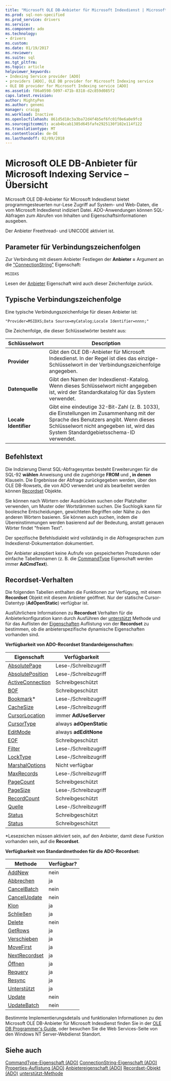 ```yaml
---
title: "Microsoft OLE DB-Anbieter für Microsoft Indexdienst | Microsoft Docs"
ms.prod: sql-non-specified
ms.prod_service: drivers
ms.service: 
ms.component: ado
ms.technology:
- drivers
ms.custom: 
ms.date: 01/19/2017
ms.reviewer: 
ms.suite: sql
ms.tgt_pltfrm: 
ms.topic: article
helpviewer_keywords:
- Indexing Service provider [ADO]
- providers [ADO], OLE DB provider for Microsoft Indexing service
- OLE DB provider for Microsoft Indexing service [ADO]
ms.assetid: f86a0598-5097-471b-8318-d2c859d085f2
caps.latest.revision: 
author: MightyPen
ms.author: genemi
manager: craigg
ms.workload: Inactive
ms.openlocfilehash: 861d5d18c3a3ba72d4f4b5ef6fc01f0e6a0e9fc8
ms.sourcegitcommit: acab4bcab1385d645fafe2925130f102e114f122
ms.translationtype: MT
ms.contentlocale: de-DE
ms.lasthandoff: 02/09/2018
---
```

# <a name="microsoft-ole-db-provider-for-microsoft-indexing-service-overview"></a>Microsoft OLE DB-Anbieter für Microsoft Indexing Service – Übersicht
Microsoft OLE DB-Anbieter für Microsoft Indexdienst bietet programmgesteuerten nur-Lese Zugriff auf System- und Web-Daten, die vom Microsoft Indexdienst indiziert Datei. ADO-Anwendungen können SQL-Abfragen zum Abrufen von Inhalten und Eigenschaftsinformationen ausgeben.

 Der Anbieter Freethread- und UNICODE aktiviert ist.

## <a name="connection-string-parameters"></a>Parameter für Verbindungszeichenfolgen
 Zur Verbindung mit diesem Anbieter Festlegen der **Anbieter =** Argument an die ["ConnectionString"](../../../ado/reference/ado-api/connectionstring-property-ado.md) Eigenschaft:

```
MSIDXS
```

 Lesen der [Anbieter](../../../ado/reference/ado-api/provider-property-ado.md) Eigenschaft wird auch dieser Zeichenfolge zurück.

## <a name="typical-connection-string"></a>Typische Verbindungszeichenfolge
 Eine typische Verbindungszeichenfolge für diesen Anbieter ist:

```
"Provider=MSIDXS;Data Source=myCatalog;Locale Identifier=nnnn;"
```

 Die Zeichenfolge, die dieser Schlüsselwörter besteht aus:

|Schlüsselwort|Description|
|-------------|-----------------|
|**Provider**|Gibt den OLE DB-Anbieter für Microsoft Indexdienst. In der Regel ist dies das einzige-Schlüsselwort in der Verbindungszeichenfolge angegeben.|
|**Datenquelle**|Gibt den Namen der Indexdienst-Katalog. Wenn dieses Schlüsselwort nicht angegeben ist, wird der Standardkatalog für das System verwendet.|
|**Locale Identifier**|Gibt eine eindeutige 32-Bit-Zahl (z. B. 1033), die Einstellungen im Zusammenhang mit der Sprache des Benutzers angibt. Wenn dieses Schlüsselwort nicht angegeben ist, wird das System Standardgebietsschema-ID verwendet.|

## <a name="command-text"></a>Befehlstext
 Die Indizierung Dienst SQL-Abfragesyntax besteht Erweiterungen für die SQL-92 **wählen** Anweisung und die zugehörige **FROM** und **, in denen** Klauseln. Die Ergebnisse der Abfrage zurückgegeben werden, über den OLE DB-Rowsets, die von ADO verwendet und als bearbeitet werden können [Recordset](../../../ado/reference/ado-api/recordset-object-ado.md) Objekte.

 Sie können nach Wörtern oder Ausdrücken suchen oder Platzhalter verwenden, um Muster oder Wortstämmen suchen. Die Suchlogik kann für boolesche Entscheidungen, gewichteten Begriffen oder Nähe zu den anderen Wörtern basieren. Sie können auch suchen, indem die Übereinstimmungen werden basierend auf der Bedeutung, anstatt genauen Wörter findet "freiem Text".

 Der spezifische Befehlsdialekt wird vollständig in die Abfragesprachen zum Indexdienst-Dokumentation dokumentiert.

 Der Anbieter akzeptiert keine Aufrufe von gespeicherten Prozeduren oder einfache Tabellennamen (z. B. die [CommandType](../../../ado/reference/ado-api/commandtype-property-ado.md) Eigenschaft werden immer **AdCmdText**).

## <a name="recordset-behavior"></a>Recordset-Verhalten
 Die folgenden Tabellen enthalten die Funktionen zur Verfügung, mit einem **Recordset** Objekt mit diesem Anbieter geöffnet. Nur der statische Cursor-Datentyp (**AdOpenStatic**) verfügbar ist.

 Ausführlichere Informationen zu **Recordset** Verhalten für die Anbieterkonfiguration kann durch Ausführen der [unterstützt](../../../ado/reference/ado-api/supports-method.md) Methode und für das Auflisten der [Eigenschaften](../../../ado/reference/ado-api/properties-collection-ado.md) Auflistung von der **Recordset** zu bestimmen, ob die anbieterspezifische dynamische Eigenschaften vorhanden sind.

 **Verfügbarkeit von ADO-Recordset Standardeigenschaften:**

|Eigenschaft|Verfügbarkeit|
|--------------|------------------|
|[AbsolutePage](../../../ado/reference/ado-api/absolutepage-property-ado.md)|Lese-/Schreibzugriff|
|[AbsolutePosition](../../../ado/reference/ado-api/absoluteposition-property-ado.md)|Lese-/Schreibzugriff|
|[ActiveConnection](../../../ado/reference/ado-api/activeconnection-property-ado.md)|Schreibgeschützt|
|[BOF](../../../ado/reference/ado-api/bof-eof-properties-ado.md)|Schreibgeschützt|
|[Bookmark](../../../ado/reference/ado-api/bookmark-property-ado.md)*|Lese-/Schreibzugriff|
|[CacheSize](../../../ado/reference/ado-api/cachesize-property-ado.md)|Lese-/Schreibzugriff|
|[CursorLocation](../../../ado/reference/ado-api/cursorlocation-property-ado.md)|immer **AdUseServer**|
|[CursorType](../../../ado/reference/ado-api/cursortype-property-ado.md)|always **adOpenStatic**|
|[EditMode](../../../ado/reference/ado-api/editmode-property.md)|always **adEditNone**|
|[EOF](../../../ado/reference/ado-api/bof-eof-properties-ado.md)|Schreibgeschützt|
|[Filter](../../../ado/reference/ado-api/filter-property.md)|Lese-/Schreibzugriff|
|[LockType](../../../ado/reference/ado-api/locktype-property-ado.md)|Lese-/Schreibzugriff|
|[MarshalOptions](../../../ado/reference/ado-api/marshaloptions-property-ado.md)|Nicht verfügbar|
|[MaxRecords](../../../ado/reference/ado-api/maxrecords-property-ado.md)|Lese-/Schreibzugriff|
|[PageCount](../../../ado/reference/ado-api/pagecount-property-ado.md)|Schreibgeschützt|
|[PageSize](../../../ado/reference/ado-api/pagesize-property-ado.md)|Lese-/Schreibzugriff|
|[RecordCount](../../../ado/reference/ado-api/recordcount-property-ado.md)|Schreibgeschützt|
|[Quelle](../../../ado/reference/ado-api/source-property-ado-recordset.md)|Lese-/Schreibzugriff|
|[Status](../../../ado/reference/ado-api/state-property-ado.md)|Schreibgeschützt|
|[Status](../../../ado/reference/ado-api/status-property-ado-recordset.md)|Schreibgeschützt|

 \*Lesezeichen müssen aktiviert sein, auf den Anbieter, damit diese Funktion vorhanden sein, auf die **Recordset**.

 **Verfügbarkeit von Standardmethoden für die ADO-Recordset:**

|Methode|Verfügbar?|
|------------|----------------|
|[AddNew](../../../ado/reference/ado-api/addnew-method-ado.md)|nein|
|[Abbrechen](../../../ado/reference/ado-api/cancel-method-ado.md)|ja|
|[CancelBatch](../../../ado/reference/ado-api/cancelbatch-method-ado.md)|nein|
|[CancelUpdate](../../../ado/reference/ado-api/cancelupdate-method-ado.md)|nein|
|[Klon](../../../ado/reference/ado-api/clone-method-ado.md)|ja|
|[Schließen](../../../ado/reference/ado-api/close-method-ado.md)|ja|
|[Delete](../../../ado/reference/ado-api/delete-method-ado-recordset.md)|nein|
|[GetRows](../../../ado/reference/ado-api/getrows-method-ado.md)|ja|
|[Verschieben](../../../ado/reference/ado-api/move-method-ado.md)|ja|
|[MoveFirst](../../../ado/reference/ado-api/movefirst-movelast-movenext-and-moveprevious-methods-ado.md)|ja|
|[NextRecordset](../../../ado/reference/ado-api/nextrecordset-method-ado.md)|ja|
|[Öffnen](../../../ado/reference/ado-api/open-method-ado-recordset.md)|ja|
|[Requery](../../../ado/reference/ado-api/requery-method.md)|ja|
|[Resync](../../../ado/reference/ado-api/resync-method.md)|ja|
|[Unterstützt](../../../ado/reference/ado-api/supports-method.md)|ja|
|[Update](../../../ado/reference/ado-api/update-method.md)|nein|
|[UpdateBatch](../../../ado/reference/ado-api/updatebatch-method.md)|nein|

 Bestimmte Implementierungsdetails und funktionalen Informationen zu den Microsoft OLE DB-Anbieter für Microsoft Indexdienst finden Sie in der [OLE DB Programmer's Guide](https://msdn.microsoft.com/library/windows/desktop/ms713643.aspx), oder besuchen Sie die Web Services-Seite von den Windows NT Server-Webdienst Standort.

## <a name="see-also"></a>Siehe auch
 [CommandType-Eigenschaft (ADO)](../../../ado/reference/ado-api/commandtype-property-ado.md) [ConnectionString-Eigenschaft (ADO)](../../../ado/reference/ado-api/connectionstring-property-ado.md) [Properties-Auflistung (ADO)](../../../ado/reference/ado-api/properties-collection-ado.md) [Anbietereigenschaft (ADO)](../../../ado/reference/ado-api/provider-property-ado.md) [ Recordset-Objekt (ADO)](../../../ado/reference/ado-api/recordset-object-ado.md) [unterstützt-Methode](../../../ado/reference/ado-api/supports-method.md)
